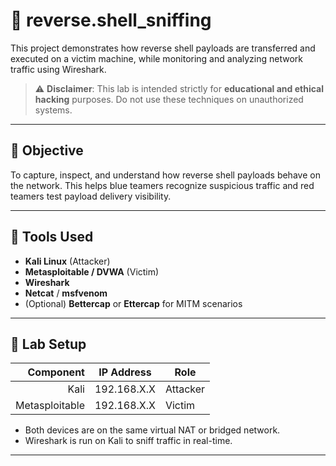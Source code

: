 # 🐚 reverse.shell_sniffing
This project demonstrates how reverse shell payloads are transferred and executed on a victim machine, while monitoring and analyzing network traffic using Wireshark.

> ⚠️ **Disclaimer**: This lab is intended strictly for **educational and ethical hacking** purposes. Do not use these techniques on unauthorized systems.

---

## 📌 Objective
To capture, inspect, and understand how reverse shell payloads behave on the network. This helps blue teamers recognize suspicious traffic and red teamers test payload delivery visibility.

---

## 🧰 Tools Used
- **Kali Linux** (Attacker)
- **Metasploitable / DVWA** (Victim)
- **Wireshark**
- **Netcat** / **msfvenom**
- (Optional) **Bettercap** or **Ettercap** for MITM scenarios

---

## 🧪 Lab Setup
| Component | IP Address | Role       |
|----------:|------------|------------|
| Kali      | 192.168.X.X | Attacker   |
| Metasploitable | 192.168.X.X | Victim |

- Both devices are on the same virtual NAT or bridged network.
- Wireshark is run on Kali to sniff traffic in real-time.

---
